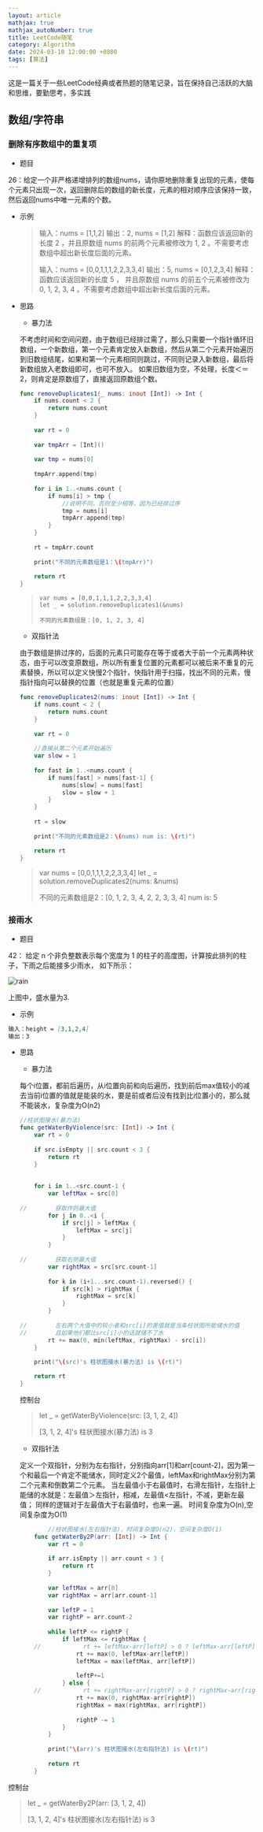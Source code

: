 ```yaml
---
layout: article
mathjax: true
mathjax_autoNumber: true
title: LeetCode随笔
category: Algorithm
date: 2024-03-10 12:00:00 +0800
tags: [算法]
---
```


这是一篇关于一些LeetCode经典或者热题的随笔记录，旨在保持自己活跃的大脑和思维，要勤思考，多实践

## 数组/字符串

### 删除有序数组中的重复项
- 题目

26：给定一个非严格递增排列的数组nums，请你原地删除重复出现的元素，使每个元素只出现一次，返回删除后的数组的新长度，元素的相对顺序应该保持一致，然后返回nums中唯一元素的个数。

- 示例

    >输入：nums = [1,1,2]
    >输出：2, nums = [1,2]
    >解释：函数应该返回新的长度 2 ，并且原数组 nums 的前两个元素被修改为 1, 2 。不需要考虑数组中超出新长度后面的元素。
    >
    >输入：nums = [0,0,1,1,1,2,2,3,3,4]
    > 输出：5, nums = [0,1,2,3,4]
    > 解释：函数应该返回新的长度 5 ， 并且原数组 nums 的前五个元素被修改为 0, 1, 2, 3, 4 。不需要考虑数组中超出新长度后面的元素。

- 思路
    - 暴力法

    不考虑时间和空间问题，由于数组已经排过需了，那么只需要一个指针循环旧数组，一个新数组，第一个元素肯定放入新数组，然后从第二个元素开始遍历到旧数组结尾，如果和第一个元素相同则跳过，不同则记录入新数组，最后将新数组放入老数组即可，也可不放入。
    如果旧数组为空，不处理，长度＜＝2，则肯定是原数组了，直接返回原数组个数。
    
    ```swift
    func removeDuplicates1(_ nums: inout [Int]) -> Int {
        if nums.count < 2 {
            return nums.count
        }
        
        var rt = 0
        
        var tmpArr = [Int]()
        
        var tmp = nums[0]
        
        tmpArr.append(tmp)
        
        for i in 1..<nums.count {
            if nums[i] > tmp {
                //说明不同，否则至少相等，因为已经排过序
                tmp = nums[i]
                tmpArr.append(tmp)
            }
        }
        
        rt = tmpArr.count
        
        print("不同的元素数组是1：\(tmpArr)")
        
        return rt
    }
    ```
    
    >     var nums = [0,0,1,1,1,2,2,3,3,4]
    >     let _ = solution.removeDuplicates1(&nums)
    >     
    >     不同的元素数组是：[0, 1, 2, 3, 4]
    
    - 双指针法
    
    由于数组是排过序的，后面的元素只可能存在等于或者大于前一个元素两种状态，由于可以改变原数组，所以所有重复位置的元素都可以被后来不重复的元素替换，所以可以定义快慢2个指针，快指针用于扫描，找出不同的元素，慢指针指向可以替换的位置（也就是重复元素的位置）
    
    ```swift
    func removeDuplicates2(nums: inout [Int]) -> Int {
        if nums.count < 2 {
            return nums.count
        }
        
        var rt = 0
        
        //直接从第二个元素开始遍历
        var slow = 1
        
        for fast in 1..<nums.count {
            if nums[fast] > nums[fast-1] {
                nums[slow] = nums[fast]
                slow = slow + 1
            }
        }
        
        rt = slow
        
        print("不同的元素数组是2：\(nums) num is: \(rt)")

        return rt
    }
    ```
    
    >   var nums = [0,0,1,1,1,2,2,3,3,4]
    >   let _ = solution.removeDuplicates2(nums: &nums)
    >    
    >   不同的元素数组是2：[0, 1, 2, 3, 4, 2, 2, 3, 3, 4] num is: 5
    
     
### 接雨水
+ 题目

42：
给定 n 个非负整数表示每个宽度为 1 的柱子的高度图，计算按此排列的柱子，下雨之后能接多少雨水，
如下所示：

![rain]({{site.url}}/assets/images/posts/rain.jpg)

上图中，盛水量为3.

+ 示例

```markdown
输入：height = [3,1,2,4]
输出：3
```

+ 思路
    + 暴力法
    
    每个i位置，都前后遍历，从i位置向前和向后遍历，找到前后max值较小的减去当前i位置的值就是能装的水，要是前或者后没有找到比i位置小的，那么就不能装水，复杂度为O(n2)
    
    ```swift
    //柱状图接水(暴力法)
    func getWaterByViolence(src: [Int]) -> Int {
        var rt = 0
        
        if src.isEmpty || src.count < 3 {
            return rt
        }
        
        
        for i in 1..<src.count-1 {
            var leftMax = src[0]
            
    //        获取作则最大值
            for j in 0..<i {
                if src[j] > leftMax {
                    leftMax = src[j]
                }
            }
            
    //        获取右侧最大值
            var rightMax = src[src.count-1]
            
            for k in (i+1...src.count-1).reversed() {
                if src[k] > rightMax {
                    rightMax = src[k]
                }
            }
            
    //        左右两个大值中的较小者和src[i]的差值就是当条柱状图所能储水的值
    //        且如果他们都比src[i]小的话就储不了水
            rt += max(0, min(leftMax, rightMax) - src[i])
        }
        
        print("\(src)'s 柱状图接水(暴力法) is \(rt)")
    
        return rt
    }
    ```
    
    控制台
    >let _ = getWaterByViolence(src: [3, 1, 2, 4])
    >
    >[3, 1, 2, 4]'s 柱状图接水(暴力法) is 3

    
    + 双指针法
    
    定义一个双指针，分别为左右指针，分别指向arr[1]和arr[count-2]，因为第一个和最后一个肯定不能储水，同时定义2个最值，leftMax和rightMax分别为第二个元素和倒数第二个元素。
    当左最值小于右最值时，右滑左指针，左指针上能储的水就是：左最值＞左指针，相减，左最值<左指针，不减，更新左最值；
    同样的逻辑对于左最值大于右最值时，也来一遍。
    时间复杂度为O(n),空间复杂度为O(1)
    
    ```swift
            //柱状图接水(左右指针法)，时间复杂度O(n2)，空间复杂度O(1)
        func getWaterBy2P(arr: [Int]) -> Int {
            var rt = 0
            
            if arr.isEmpty || arr.count < 3 {
                return rt
            }
            
            var leftMax = arr[0]
            var rightMax = arr[arr.count-1]
            
            var leftP = 1
            var rightP = arr.count-2
            
            while leftP <= rightP {
                if leftMax <= rightMax {
        //            rt += leftMax-arr[leftP] > 0 ? leftMax-arr[leftP] : 0
                    rt += max(0, leftMax-arr[leftP])
                    leftMax = max(leftMax, arr[leftP])
                    
                    leftP+=1
                } else {
        //            rt += rightMax-arr[rightP] > 0 ? rightMax-arr[rightP] : 0
                    rt += max(0, rightMax-arr[rightP])
                    rightMax = max(rightMax, arr[rightP])
                    
                    rightP -= 1
                }
            }
            
            print("\(arr)'s 柱状图接水(左右指针法) is \(rt)")
        
            return rt
        }
    ```

控制台
>let _ = getWaterBy2P(arr: [3, 1, 2, 4])
>
>[3, 1, 2, 4]'s 柱状图接水(左右指针法) is 3
